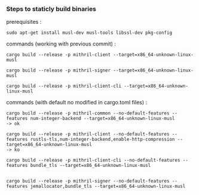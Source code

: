 ### Steps to staticly build binaries

prerequisites :

`sudo apt-get install musl-dev musl-tools libssl-dev pkg-config`

commands (working with previous commit) :

```
cargo build --release -p mithril-client --target=x86_64-unknown-linux-musl

cargo build --release -p mithril-signer --target=x86_64-unknown-linux-musl

cargo build --release -p mithril-client-cli --target=x86_64-unknown-linux-musl
```


commands (with default no modified in cargo.toml files) :

```
cargo build --release -p mithril-common --no-default-features --features num-integer-backend --target=x86_64-unknown-linux-musl
-> ok

cargo build --release -p mithril-client --no-default-features --features rustls-tls,num-integer-backend,enable-http-compression --target=x86_64-unknown-linux-musl
-> ko

cargo build --release -p mithril-client-cli --no-default-features --features bundle_tls --target=x86_64-unknown-linux-musl


cargo build --release -p mithril-signer --no-default-features --features jemallocator,bundle_tls --target=x86_64-unknown-linux-musl
```